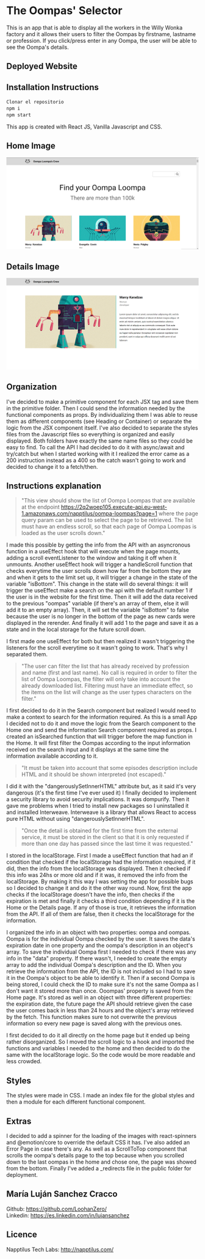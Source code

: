 # The Oompas' Selector

This is an app that is able to display all the workers in the Willy Wonka factory and it allows their users to filter the Oompas by firstname, lastname or profession. If you click/press enter in any Oompa, the user will be able to see the Oompa's details.

## Deployed Website



## Installation Instructions

```bash
Clonar el repositorio
npm i
npm start
```

This app is created with React JS, Vanilla Javascript and CSS.

## Home Image

![Home Image](/src/imgs/Home.png)

## Details Image

![Home Image](/src/imgs/Details.png)

## Organization

I've decided to make a primitive component for each JSX tag and save them in the primitive folder. Then I could send the information needed by the functional components as props. By individualizing them I was able to reuse them as different components (see Heading or Container) or separate the logic from the JSX component itself.
I've also decided to separate the styles files from the Javascript files so everything is organized and easily displayed. Both folders have exactly the same name files so they could be easy to find.
To call the API I had decided to do it with async/await and try/catch but when I started working with it I realized the error came as a 200 instruction instead as a 400 so the catch wasn't going to work and decided to change it to a fetch/then.

## Instructions explanation

> "This view should show the list of Oompa Loompas that are available at the endpoint https://2q2woep105.execute-api.eu-west-1.amazonaws.com/napptilus/oompa-loompas?page=1 where the page query param can be used to select the page to be retrieved. The list must have an endless scroll, so that each page of Oompa Loompas is loaded as the user scrolls down."

I made this possible by getting the info from the API with an asyncronous function in a useEffect hook that will execute when the page mounts, adding a scroll eventListener to the window and taking it off when it unmounts. Another useEffect hook will trigger a handleScroll function that checks everytime the user scrolls down how far from the bottom they are and when it gets to the limit set up, it will trigger a change in the state of the variable "isBottom". This change in the state will do several things: it will trigger the useEffect make a search on the api with the default number 1 if the user is in the website for the first time. Then it will add the data received to the previous "oompas" variable (if there's an array of them, else it will add it to an empty array). Then, it will set the variable "isBottom" to false because the user is no longer in the bottom of the page as new cards were displayed in the rerender. And finally it will add 1 to the page and save it as a state and in the local storage for the future scroll down.

I first made one useEffect for both but then realized it wasn't triggering the listeners for the scroll everytime so it wasn't going to work. That's why I separated them.

> "The user can filter the list that has already received by profession and name (first and last name). No call is required in order to filter the list of Oompa Loompas, the filter will only take into account the already downloaded list. Filtering must have an immediate effect, so the items on the list will change as the user types characters on the filter."

I first decided to do it in the Search component but realized I would need to make a context to search for the information required. As this is a small App I decided not to do it and move the logic from the Search component to the Home one and send the information Search component required as props.
I created an isSearched function that will trigger before the map function in the Home. It will first filter the Oompas according to the input information received on the search input and it displays at the same time the information available according to it.

> "It must be taken into account that some episodes description include HTML and it should be shown interpreted (not escaped)."

I did it with the "dangerouslySetInnerHTML" attribute but, as it said it's very dangerous (it's the first time I've ever used it) I finally decided to implement a security library to avoid security implications. It was dompurify. Then it gave me problems when I tried to install new packages so I uninstalled it and installed Interweave. Interweave is a library that allows React to access pure HTML without using "dangerouslySetInnerHTML".

> "Once the detail is obtained for the first time from the external service, it must be stored in the client so that it is only requested if more than one day has passed since the last time it was requested."

I stored in the localStorage. First I made a useEffect function that had an if condition that checked if the localStorage had the information required, if it did, then the info from the localStorage was displayed. Then it checked if this info was 24hs or more old and if it was, it removed the info from the localStorage.
By making it this way I was setting the app for possible bugs so I decided to change it and do it the other way round. Now, first the app checks if the localStorage doesn't have the info, then checks if the expiration is met and finally it checks a third condition depending if it is the Home or the Details page. If any of those is true, it retrieves the information from the API. If all of them are false, then it checks the localStorage for the information.

I organized the info in an object with two properties: oompa and oompas. Oompa is for the individual Oompa checked by the user. It saves the data's expiration date in one property and the oompa's description in an object's array. To save the individual Oompa first I needed to check if there was any info in the "data" property. If there wasn't, I needed to create the empty array to add the individual Oompa's description and the ID. When you retrieve the information from the API, the ID is not included so I had to save it in the Oompa's object to be able to identify it. Then if a second Oompa is being stored, I could check the ID to make sure it's not the same Oompa as I don't want it stored more than once.
Ooompas' property is saved from the Home page. It's stored as well in an object with three different properties: the expiration date, the future page the API should retrieve given the case the user comes back in less than 24 hours and the object's array retrieved by the fetch. This function makes sure to not overwrite the previous information so every new page is saved along with the previous ones.

I first decided to do it all directly on the home page but it ended up being rather disorganized. So I moved the scroll logic to a hook and imported the functions and variables I needed to the home and then decided to do the same with the localStorage logic. So the code would be more readable and less crowded.

## Styles

The styles were made in CSS. I made an index file for the global styles and then a module for each different functional component.

## Extras

I decided to add a spinner for the loading of the images with react-spinners and @emotion/core to override the default CSS it has. I've also added an Error Page in case there's any. As well as a ScrollToTop component that scrolls the oompa's details page to the top because when you scrolled down to the last oompas in the home and chose one, the page was showed from the bottom.
Finally I've added a \_redirects file in the public folder for deployment.

## María Luján Sanchez Cracco

Github: https://github.com/LoohanZero/ <br />
Linkedin: https://es.linkedin.com/in/lujansanchez

## Licence

Napptilus Tech Labs: http://napptilus.com/
